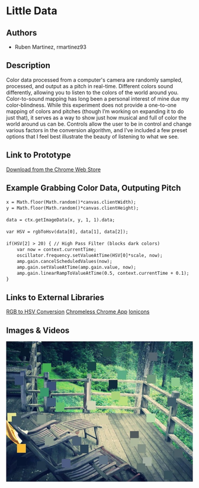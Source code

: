 # Little Data

## Authors
- Ruben Martinez, rmartinez93

## Description
Color data processed from a computer's camera are randomly sampled, processed, and output as a pitch in real-time. Different colors sound differently, allowing you to listen to the colors of the world around you. Color-to-sound mapping has long been a personal interest of mine due my color-blindness. While this experiment does not provide a one-to-one mapping of colors and pitches (though I’m working on expanding it to do just that), it serves as a way to show just how musical and full of color the world around us can be. Controls allow the user to be in control and change various factors in the conversion algorithm, and I've included a few preset options that I feel best illustrate the beauty of listening to what we see.

## Link to Prototype
[Download from the Chrome Web Store](https://chrome.google.com/webstore/detail/little-data-a-web-art-exp/clgkogdimfofiapppjnpbkpkanghiabh "Download from the Chrome Web Store")

## Example Grabbing Color Data, Outputing Pitch
```
x = Math.floor(Math.random()*canvas.clientWidth);
y = Math.floor(Math.random()*canvas.clientHeight);

data = ctx.getImageData(x, y, 1, 1).data;

var HSV = rgbToHsv(data[0], data[1], data[2]);

if(HSV[2] > 20) { // High Pass Filter (blocks dark colors)
    var now = context.currentTime;
    oscillator.frequency.setValueAtTime(HSV[0]*scale, now);
    amp.gain.cancelScheduledValues(now);
    amp.gain.setValueAtTime(amp.gain.value, now);
    amp.gain.linearRampToValueAtTime(0.5, context.currentTime + 0.1);
}
```
## Links to External Libraries
[RGB to HSV Conversion](https://gist.github.com/mjijackson/5311256 "RGB to HSV Conversion")
[Chromeless Chrome App](http://sondreb.com/blog/post/chromeless-chrome-app.aspx "Chromeless Chrome App")
[Ionicons](https://github.com/driftyco/ionicons "Ionicons Framework")
## Images & Videos
![Example Image](project_images/cover.jpg "Example Image")
